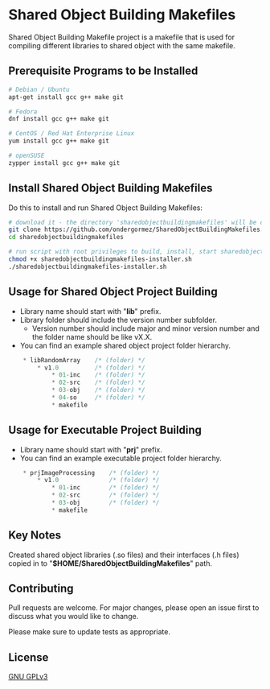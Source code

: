 # Shared Object Building Makefiles

Shared Object Building Makefile project is a makefile that is used for compiling different libraries to shared object with the same makefile.

## Prerequisite Programs to be Installed

```sh
# Debian / Ubuntu
apt-get install gcc g++ make git

# Fedora
dnf install gcc g++ make git

# CentOS / Red Hat Enterprise Linux
yum install gcc g++ make git

# openSUSE
zypper install gcc g++ make git
```

## Install Shared Object Building Makefiles

Do this to install and run Shared Object Building Makefiles:

```sh
# download it - the directory 'sharedobjectbuildingmakefiles' will be created
git clone https://github.com/ondergormez/SharedObjectBuildingMakefiles.git --depth=100
cd sharedobjectbuildingmakefiles

# run script with root privileges to build, install, start sharedobjectbuildingmakefiles
chmod +x sharedobjectbuildingmakefiles-installer.sh
./sharedobjectbuildingmakefiles-installer.sh
```

## Usage for Shared Object Project Building
* Library name should start with "**lib**" prefix.
* Library folder should include the version number subfolder.
    * Version number should include major and minor version number and the folder name should be like vX.X.
* You can find an example shared object project folder hierarchy.
```C++
    * libRandomArray    /* (folder) */
        * v1.0          /* (folder) */
            * 01-inc    /* (folder) */
            * 02-src    /* (folder) */
            * 03-obj    /* (folder) */
            * 04-so     /* (folder) */
            * makefile
```

## Usage for Executable Project Building
* Library name should start with "**prj**" prefix.
* You can find an example executable project folder hierarchy.
```C++
    * prjImageProcessing    /* (folder) */
        * v1.0              /* (folder) */
            * 01-inc        /* (folder) */
            * 02-src        /* (folder) */
            * 03-obj        /* (folder) */
            * makefile
```
## Key Notes
Created shared object libraries (.so files) and their interfaces (.h files) copied in to "**$HOME/SharedObjectBuildingMakefiles**" path.

## Contributing
Pull requests are welcome. For major changes, please open an issue first to discuss what you would like to change.

Please make sure to update tests as appropriate.

## License
[GNU GPLv3](https://choosealicense.com/licenses/gpl-3.0/)